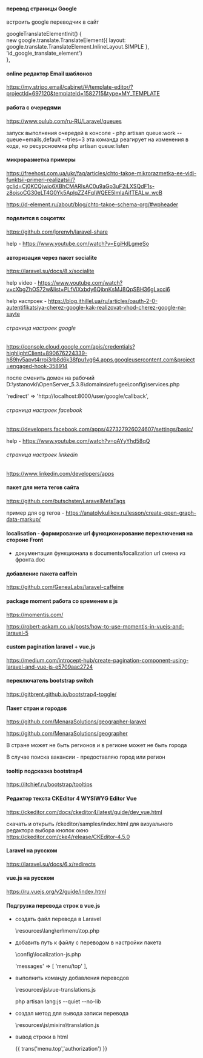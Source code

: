 #### перевод страницы Google

встроить google переводчик в сайт
<script type="text/javascript" src="//translate.google.com/translate_a/element.js?cb=googleTranslateElementInit"></script>

googleTranslateElementInit() {      
    new google.translate.TranslateElement({ layout: google.translate.TranslateElement.InlineLayout.SIMPLE }, 'id_google_translate_element')        
},

#### online редактор Email шаблонов

https://my.stripo.email/cabinet/#/template-editor/?projectId=697120&templateId=1582715&type=MY_TEMPLATE

#### работа с очередями

https://www.oulub.com/ru-RU/Laravel/queues

запуск выполнения очередей в консоле - 
php artisan queue:work --queue=emails,default --tries=3
эта команда реагирует на изменения в коде, но ресурсноемка
php artisan queue:listen


#### микроразметка примеры
https://freehost.com.ua/ukr/faq/articles/chto-takoe-mikrorazmetka-ee-vidi-funktsii-primeri-realizatsii/?gclid=Cj0KCQjwio6XBhCMARIsAC0u9aGp3uF2iLXSQdF1s-z8ojsoCG30eLT4G0Yk5AplqZZ4FqIWQEE5lmIaAifTEALw_wcB

https://d-element.ru/about/blog/chto-takoe-schema-org/#wpheader

#### поделится в соцсетях

https://github.com/jorenvh/laravel-share

help - https://www.youtube.com/watch?v=EgiHdLgmeSo

#### авторизация через пакет socialite

https://laravel.su/docs/8.x/socialite

help video - https://www.youtube.com/watch?v=cXbgZhOS72w&list=PLfViXxbdy6QjbnKsMJ8QpSBH36gLxcci6

help настроек - https://blog.ithillel.ua/ru/articles/oauth-2-0-autentifikatsiya-cherez-google-kak-realizovat-vhod-cherez-google-na-sayte

###### страница настроек google 
https://console.cloud.google.com/apis/credentials?highlightClient=890676224339-h89hv5apvt4rroi3rb8d6k38fpu1vg64.apps.googleusercontent.com&project=engaged-hook-358914

после сменить домен на рабочий D:\ystanovki\OpenServer_5.3.8\domains\refugee\config\services.php

'redirect' => 'http://localhost:8000/user/google/callback',

###### страница настроек facebook

https://developers.facebook.com/apps/427327926024607/settings/basic/

help - https://www.youtube.com/watch?v=oAYyYhd58qQ

###### страница настроек linkedin

https://www.linkedin.com/developers/apps


#### пакет для мета тегов сайта
https://github.com/butschster/LaravelMetaTags

пример для og тегов - https://anatolykulikov.ru/lesson/create-open-graph-data-markup/

#### localisation - формирование url функционирование переключения на стороне Front

 * документация функционала в documents/localization url смена из фронта.doc

#### добавление пакета caffein

https://github.com/GeneaLabs/laravel-caffeine

#### package moment работа со временем в js
https://momentjs.com/

https://robert-askam.co.uk/posts/how-to-use-momentjs-in-vuejs-and-laravel-5


#### custom pagination laravel + vue.js
https://medium.com/introcept-hub/create-pagination-component-using-laravel-and-vue-js-e5709aac2724

#### переключатель bootstrap switch
https://gitbrent.github.io/bootstrap4-toggle/


#### Пакет стран и городов
https://github.com/MenaraSolutions/geographer-laravel

https://github.com/MenaraSolutions/geographer

В стране может не быть регионов и в регионе может не быть города

В случае поиска вакансии - предоставляю город или регион



#### tooltip подсказка bootstrap4
https://itchief.ru/bootstrap/tooltips

#### Редактор текста CKEditor 4 WYSIWYG Editor Vue
https://ckeditor.com/docs/ckeditor4/latest/guide/dev_vue.html

скачать и открыть /ckeditor/samples/index.html для визуального редактора выбора кнопок окно
https://ckeditor.com/cke4/release/CKEditor-4.5.0

#### Laravel на русском
https://laravel.su/docs/6.x/redirects

#### vue.js на русском
https://ru.vuejs.org/v2/guide/index.html
#### Подгрузка перевода строк в vue.js
 * создать файл перевода в Laravel

    \resources\lang\en\menu\top.php

 * добавить путь к файлу с переводом в настройки пакета

    \config\localization-js.php

    'messages' => [ 'menu/top' ],

 * выполнить команду добавления переводов

    \resources\js\vue-translations.js

    php artisan lang:js --quiet --no-lib

 * создал метод для вывода записи перевода

    \resources\js\mixins\translation.js

 * вывод строки в html
 
    {{ trans('menu.top','authorization') }}


